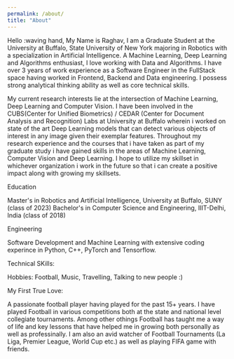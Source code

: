 ```yaml
---
permalink: /about/
title: "About"
---
```


Hello :waving hand, My Name is Raghav, I am a Graduate Student at the University at Buffalo, State University of New York majoring in Robotics with a specialization in Artificial Intelligence. A Machine Learning, Deep Learning and Algorithms enthusiast, I love working with Data and Algorithms. I have over 3 years of work experience as a Software Engineer in the FullStack space having worked in Frontend, Backend and Data engineering. I possess strong analytical thinking ability as well as core technical skills.

My current research interests lie at the intersection of Machine Learning, Deep Learning and Computer Vision. I have been involved in the CUBS(Center for Unified Biometrics) / CEDAR (Center for Document Analysis and Recognition) Labs at University at Buffalo wherein i worked on state of the art Deep Learning models that can detect various objects of interest in any image given their exemplar features. Throughout my research experience and the courses that i have taken as part of my graduate study i have gained skills in the areas of Machine Learning, Computer Vision and Deep Learning. I hope to utilize my skillset in whichever organization i work in the future so that i can create a positive impact along with growing my skillsets.

Education

Master's in Robotics and Artificial Intelligence, University at Buffalo, SUNY (class of 2023)
Bachelor's in Computer Science and Engineering, IIIT-Delhi, India (class of 2018)

Engineering

Software Development and Machine Learning with extensive coding experince in Python, C++, PyTorch and Tensorflow.

Technical SKills:

Hobbies:
Football, Music, Travelling, Talking to new people :)

My First True Love:

A passionate football player having played for the past 15+ years. I have played Football in various competitions both at the state and national level collegiate tournaments. Among other othings Football has taught me a way of life and key lessons that have helped me in growing both personally as well as professinally. I am also an avid watcher of Football Tournaments (La Liga, Premier League, World Cup etc.) as well as playing FIFA game with friends.